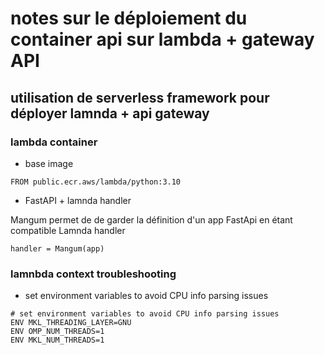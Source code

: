 # notes sur le déploiement du container api sur lambda + gateway API

## utilisation de serverless framework pour déployer lamnda + api gateway

### lambda container

- base image

```
FROM public.ecr.aws/lambda/python:3.10
```

- FastAPI + lamnda handler

Mangum permet de de garder la définition d'un app FastApi en étant compatible Lamnda handler

```
handler = Mangum(app)
```

### lamnbda context troubleshooting

- set environment variables to avoid CPU info parsing issues

```
# set environment variables to avoid CPU info parsing issues
ENV MKL_THREADING_LAYER=GNU
ENV OMP_NUM_THREADS=1
ENV MKL_NUM_THREADS=1
```
